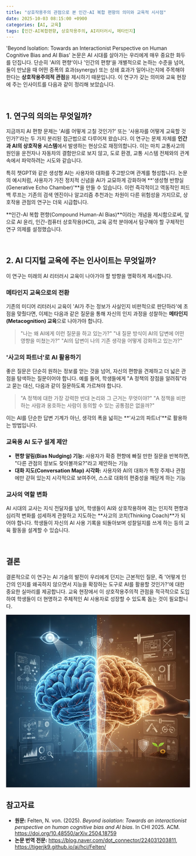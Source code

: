 ```yaml
---
title: "상호작용주의 관점으로 본 인간-AI 복합 편향의 의미와 교육적 시사점"
date: 2025-10-03 08:15:00 +0900
categories: [AI, 교육]
tags: [인간-AI복합편향, 상호작용주의, AI리터러시, 메타인지]
---
```


'Beyond Isolation: Towards an Interactionist Perspective on Human Cognitive Bias and AI Bias' 논문은 AI 시대를 살아가는 우리에게 매우 중요한 화두를 던집니다. 단순히 'AI의 편향'이나 '인간의 편향'을 개별적으로 논하는 수준을 넘어, 둘이 만났을 때 어떤 증폭의 효과(synergy) 또는 상쇄 효과가 일어나는지에 주목해야 한다는 **상호작용주의적 관점**을 제시하기 때문입니다. 이 연구가 갖는 의미와 교육 현장에 주는 인사이트를 다음과 같이 정리해 보았습니다.

<br>

## 1. 연구의 의의는 무엇일까?

지금까지 AI 편향 문제는 'AI를 어떻게 고칠 것인가?' 또는 '사용자를 어떻게 교육할 것인가?'라는 두 가지 분리된 접근법으로 다루어져 왔습니다. 이 연구는 문제 자체를 **인간과 AI의 상호작용 시스템**에서 발생하는 현상으로 재정의합니다. 이는 마치 교통사고의 원인을 운전자나 자동차의 결함만으로 보지 않고, 도로 환경, 교통 시스템 전체와의 관계 속에서 파악하려는 시도와 같습니다.

특히 챗GPT와 같은 생성형 AI는 사용자와 대화를 주고받으며 관계를 형성합니다. 논문의 예시처럼, 사용자가 가진 정치적 신념을 AI가 교묘하게 강화하며 **'생성형 반향실(Generative Echo Chamber)'**을 만들 수 있습니다. 이런 즉각적이고 역동적인 피드백 루프는 기존의 검색 엔진이나 알고리즘 추천과는 차원이 다른 위험성을 가지므로, 상호작용 관점의 연구는 더욱 시급합니다.

**인간-AI 복합 편향(Compound Human-AI Bias)**이라는 개념을 제시함으로써, 앞으로 AI 윤리, 인간-컴퓨터 상호작용(HCI), 교육 공학 분야에서 탐구해야 할 구체적인 연구 의제를 설정했습니다.

<br>

## 2. AI 디지털 교육에 주는 인사이트는 무엇일까?

이 연구는 미래의 AI 리터러시 교육이 나아가야 할 방향을 명확하게 제시합니다.

### 메타인지 교육으로의 전환
기존의 미디어 리터러시 교육이 'AI가 주는 정보가 사실인지 비판적으로 판단하라'에 초점을 맞췄다면, 이제는 다음과 같은 질문을 통해 자신의 인지 과정을 성찰하는 **메타인지(Metacognition) 교육**으로 나아가야 합니다.

> "나는 왜 AI에게 이런 질문을 하고 있는가?"
> "내 질문 방식이 AI의 답변에 어떤 영향을 미쳤는가?"
> "AI의 답변이 나의 기존 생각을 어떻게 강화하고 있는가?"

### '사고의 파트너'로 AI 활용하기
좋은 질문은 단순히 원하는 정보를 얻는 것을 넘어, 자신의 편향을 견제하고 더 넓은 관점을 탐색하는 질문이어야 합니다. 예를 들어, 학생들에게 "A 정책의 장점을 알려줘"라고 묻는 대신, 다음과 같이 질문하도록 가르쳐야 합니다.

> "A 정책에 대한 가장 강력한 반대 논리와 그 근거는 무엇이야?"
> "A 정책을 비판하는 사람과 옹호하는 사람이 동의할 수 있는 공통점은 없을까?"

이는 AI를 단순한 답변 기계가 아닌, 생각의 폭을 넓히는 **'사고의 파트너'**로 활용하는 방법입니다.

### 교육용 AI 도구 설계 제안
* **편향 알림(Bias Nudging) 기능:** 사용자가 확증 편향에 빠질 만한 질문을 반복하면, "다른 관점의 정보도 찾아볼까요?"라고 제안하는 기능
* **대화 지도(Conversation Map) 시각화:** 사용자와 AI의 대화가 특정 주제나 관점에만 갇혀 있는지 시각적으로 보여주어, 스스로 대화의 편중성을 깨닫게 하는 기능

### 교사의 역할 변화
AI 시대의 교사는 지식 전달자를 넘어, 학생들이 AI와 상호작용하며 겪는 인지적 편향과 심리적 변화를 섬세하게 관찰하고 지도하는 **사고의 코치(Thinking Coach)**가 되어야 합니다. 학생들이 자신의 AI 사용 기록을 되돌아보며 성찰일지를 쓰게 하는 등의 교육 활동을 설계할 수 있습니다.

<br>

## 결론

결론적으로 이 연구는 AI 기술의 발전이 우리에게 던지는 근본적인 질문, 즉 '어떻게 인간의 인지를 왜곡하지 않으면서 지능을 확장하는 도구로 AI를 활용할 것인가?'에 대한 중요한 실마리를 제공합니다. 교육 현장에서 이 상호작용주의적 관점을 적극적으로 도입하여 학생들이 더 현명하고 주체적인 AI 사용자로 성장할 수 있도록 돕는 것이 필요합니다.


![링킹](/assets/linking.jpg)


## 참고자료

* **원문:** Felten, N. von. (2025). *Beyond isolation: Towards an interactionist perspective on human cognitive bias and AI bias*. In CHI 2025. ACM. https://doi.org/10.48550/arXiv.2504.18759
* **논문 번역 전문:** https://blog.naver.com/dot_connector/224031203811, https://tigerjk9.github.io/ai/hci/Felten/
